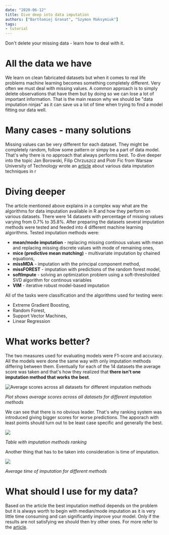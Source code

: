 ```yaml
---
date: "2020-06-12"
title: Dive deep into data imputation
authors: ["Bartłomiej Granat", "Szymon Maksymiuk"]
tags:
- tutorial
---
```


Don't delete your missing data - learn how to deal with it.


# All the data we have

We learn on clean fabricated datasets but when it comes to real life problems machine learning becomes something completely different. 
Very often we must deal with missing values. A common approach is to simply delete observations that have them but by doing so we can lose a lot of important information.
That is the main reason why we should be "data imputation ninjas" as it can save us a lot of time when trying to find a model fitting our data well.

# Many cases - many solutions

Missing values can be very different for each dataset. They might be completely random, follow some pattern or simpy be a part of data model. That's why there is no 
approach that always performs best. To dive deeper into the topic Jan Borowski, Filip Chrzuszcz and Piotr Fic from Warsaw University of Technology wrote an 
[article](https://mini-pw.github.io/2020L-WB-Book/various-data-imputation-techniques-in-r.html) about various data imputation techniques in r

# Diving deeper

The article mentioned above explains in a complex way what are the algorithms for data imputation available in R and how they perform on various datasets. 
There were 14 datasets with percentage of missing values varying from 0.7% to 35.8%. After preparing the datasets several imputation methods
were tested and feeded into 4 different machine learning algorithms. Tested imputation methods were:
* **mean/mode imputation** - replacing missing continous values with mean and replacing missing discrete values with mode of remaining ones,
* **mice (predictive mean matching)** -  multivariate imputation by chained equations,
* **missMDA** -  imputation with the principal component method,
* **missFOREST** - imputation with predictions of the random forest model,
* **softImpute** - solving an optimization problem using a soft-thresholded SVD algorithm for continous variables
* **VIM** - iterative robust model-based imputation 

All of the tasks were classification and the algorithms used for testing were:
* Extreme Gradient Boosting,
* Random Forest,
* Support Vector Machines,
* Linear Regression

# What works better?

The two measures used for evaluating models were F1-score and accuracy. All the models were done the same way with only imputation methods differing between them.
Eventually for each of the 14 datasets the average score was taken and that's how they realized that **there isn't one imputation method that works the best**.

![Average scores across all datasets for different imputation methods](/2020L-WB-Blog/2020-06-12-dive-deep-into-data-imputation/screen1.png)

*Plot shows average scores across all datasets for different imputation methods*

We can see that there is no obvious leader. That's why ranking system was introduced giving 
bigger scores for worse predictions. The apporach with least points should turn out to be least case specific and generally the best.

![](/2020L-WB-Blog/2020-06-12-dive-deep-into-data-imputation/screen2.png)

*Table with imputation methods ranking*

Another thing that has to be taken into consideration is time of imputation.

![](/2020L-WB-Blog/2020-06-12-dive-deep-into-data-imputation/screen3.png)

*Average time of imputation for different methods*

# What should I use for my data?

Based on the article the best imputation method depends on the problem but it is always worth to begin with median/mode imputation as it is very little time consuming
and can significantly improve your model. Only if the results are not satisfying we should then try other ones. 
For more refer to the [article](https://mini-pw.github.io/2020L-WB-Book/various-data-imputation-techniques-in-r.html).